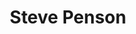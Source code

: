 ---
title: Steve Penson
organization: MapAction
talk: "Working Together to Build aMap During Disasters: H2H Network and the Cyclone Idai Response"
---